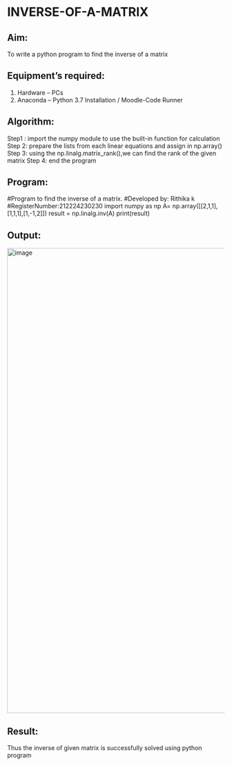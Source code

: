 # INVERSE-OF-A-MATRIX
## Aim:
To write a python program to find the inverse of a matrix
## Equipment’s required:
1. 	Hardware – PCs
2. 	Anaconda – Python 3.7 Installation / Moodle-Code Runner
## Algorithm:
Step1 : import the numpy module to use the built-in function for calculation
Step 2: prepare the lists from each linear equations and assign in np.array()
Step 3: using the np.linalg.matrix_rank(),we can find the rank of the given matrix
Step 4: end the program
## Program:
#Program to find the inverse of a matrix.
#Developed by: Rithika k
#RegisterNumber:212224230230
import numpy as np
A= np.array([[2,1,1],[1,1,1],[1,-1,2]])
result = np.linalg.inv(A)
print(result)
## Output:
<img width="1897" height="1075" alt="image" src="https://github.com/user-attachments/assets/c5891bce-1daa-455a-af10-6c54f887a6ee" />

## Result:
Thus the inverse of given matrix is successfully solved using python program

